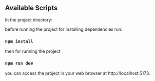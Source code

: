 ## Available Scripts

In the project directory:

before running the project for installing dependencies run:

### `npm install`
 
then for running the project

### `npm run dev`

you can access the project in your web browser at http://localhost:5173.





